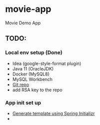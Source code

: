 # movie-app
Movie Demo App

## TODO:

### Local env setup (Done)
- Idea (google-style-format plugin)
- Java 11 (OracleJDK)
- Docker (MySQL8)
- MySQL Workbench
- [Git repo](https://github.com/Pivopil/movie-app)
- add RSA key to the repo 

### App init set up
- [Generate template using Spring Initializr](https://start.spring.io/)
- 